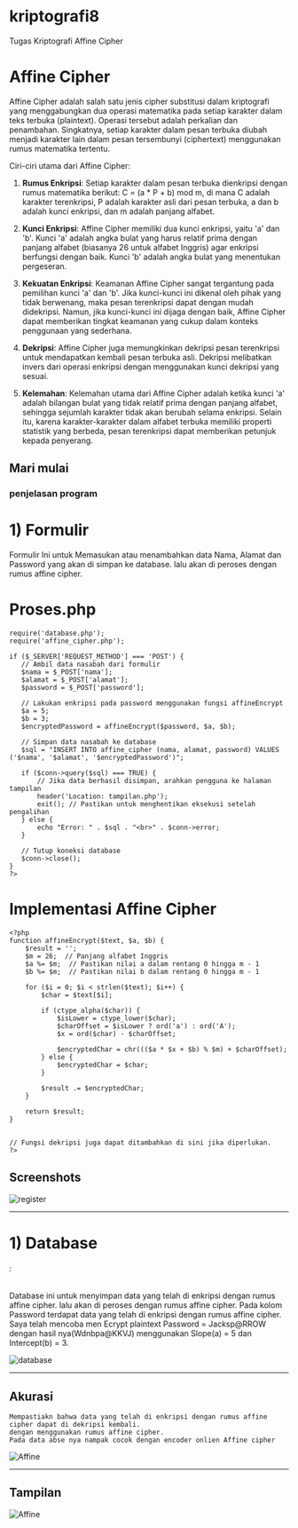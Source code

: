 # kriptografi8
 Tugas Kriptografi Affine Cipher

 # Affine Cipher

Affine Cipher adalah salah satu jenis cipher substitusi dalam kriptografi yang menggabungkan dua operasi matematika pada setiap karakter dalam teks terbuka (plaintext). Operasi tersebut adalah perkalian dan penambahan. Singkatnya, setiap karakter dalam pesan terbuka diubah menjadi karakter lain dalam pesan tersembunyi (ciphertext) menggunakan rumus matematika tertentu.

Ciri-ciri utama dari Affine Cipher:

1. **Rumus Enkripsi**: Setiap karakter dalam pesan terbuka dienkripsi dengan rumus matematika berikut: C = (a * P + b) mod m, di mana C adalah karakter terenkripsi, P adalah karakter asli dari pesan terbuka, a dan b adalah kunci enkripsi, dan m adalah panjang alfabet.

2. **Kunci Enkripsi**: Affine Cipher memiliki dua kunci enkripsi, yaitu 'a' dan 'b'. Kunci 'a' adalah angka bulat yang harus relatif prima dengan panjang alfabet (biasanya 26 untuk alfabet Inggris) agar enkripsi berfungsi dengan baik. Kunci 'b' adalah angka bulat yang menentukan pergeseran.

3. **Kekuatan Enkripsi**: Keamanan Affine Cipher sangat tergantung pada pemilihan kunci 'a' dan 'b'. Jika kunci-kunci ini dikenal oleh pihak yang tidak berwenang, maka pesan terenkripsi dapat dengan mudah didekripsi. Namun, jika kunci-kunci ini dijaga dengan baik, Affine Cipher dapat memberikan tingkat keamanan yang cukup dalam konteks penggunaan yang sederhana.

4. **Dekripsi**: Affine Cipher juga memungkinkan dekripsi pesan terenkripsi untuk mendapatkan kembali pesan terbuka asli. Dekripsi melibatkan invers dari operasi enkripsi dengan menggunakan kunci dekripsi yang sesuai.

5. **Kelemahan**: Kelemahan utama dari Affine Cipher adalah ketika kunci 'a' adalah bilangan bulat yang tidak relatif prima dengan panjang alfabet, sehingga sejumlah karakter tidak akan berubah selama enkripsi. Selain itu, karena karakter-karakter dalam alfabet terbuka memiliki properti statistik yang berbeda, pesan terenkripsi dapat memberikan petunjuk kepada penyerang.



## Mari mulai
### penjelasan program

# 1) Formulir

 Formulir Ini untuk Memasukan atau menambahkan data Nama, Alamat dan Password yang akan di simpan ke database.
 lalu akan di peroses dengan rumus affine cipher.

 # Proses.php
 ```<?php
require('database.php');
require('affine_cipher.php');

if ($_SERVER['REQUEST_METHOD'] === 'POST') {
    // Ambil data nasabah dari formulir
    $nama = $_POST['nama'];
    $alamat = $_POST['alamat'];
    $password = $_POST['password'];

    // Lakukan enkripsi pada password menggunakan fungsi affineEncrypt
    $a = 5;
    $b = 3;
    $encryptedPassword = affineEncrypt($password, $a, $b);

    // Simpan data nasabah ke database
    $sql = "INSERT INTO affine_cipher (nama, alamat, password) VALUES ('$nama', '$alamat', '$encryptedPassword')";

    if ($conn->query($sql) === TRUE) {
        // Jika data berhasil disimpan, arahkan pengguna ke halaman tampilan
        header('Location: tampilan.php');
        exit(); // Pastikan untuk menghentikan eksekusi setelah pengalihan
    } else {
        echo "Error: " . $sql . "<br>" . $conn->error;
    }

    // Tutup koneksi database
    $conn->close();
}
?> 
```
# Implementasi Affine Cipher
```
<?php
function affineEncrypt($text, $a, $b) {
    $result = '';
    $m = 26;  // Panjang alfabet Inggris
    $a %= $m;  // Pastikan nilai a dalam rentang 0 hingga m - 1
    $b %= $m;  // Pastikan nilai b dalam rentang 0 hingga m - 1

    for ($i = 0; $i < strlen($text); $i++) {
        $char = $text[$i];

        if (ctype_alpha($char)) {
            $isLower = ctype_lower($char);
            $charOffset = $isLower ? ord('a') : ord('A');
            $x = ord($char) - $charOffset;

            $encryptedChar = chr((($a * $x + $b) % $m) + $charOffset);
        } else {
            $encryptedChar = $char;
        }

        $result .= $encryptedChar;
    }

    return $result;
}


// Fungsi dekripsi juga dapat ditambahkan di sini jika diperlukan.
?>
```

  
## Screenshots

![ register](https://github.com/azizuldz/Kriptografi8/blob/main/Screenshots/form.PNG)


---------------------------------------------------------------
# 1) Database
######  :
  Database ini untuk menyimpan data yang telah di enkripsi dengan rumus affine cipher.
  lalu akan di peroses dengan rumus affine cipher.
  Pada kolom Password terdapat data yang telah di enkripsi dengan rumus affine cipher.
  Saya telah mencoba men Ecrypt plaintext Password = Jacksp@RROW dengan hasil nya(Wdnbpa@KKVJ) 
  menggunakan Slope(a) = 5 dan Intercept(b) = 3.

![ database](https://github.com/azizuldz/Kriptografi8/blob/main/Screenshots/db.PNG)




---------------------------------------------------------------
 ## Akurasi
    Mempastiakn bahwa data yang telah di enkripsi dengan rumus affine cipher dapat di dekripsi kembali.
    dengan menggunakan rumus affine cipher.
    Pada data abse nya nampak cocok dengan encoder onlien Affine cipher 

![ Affine](https://github.com/azizuldz/Kriptografi8/blob/main/Screenshots/affine.PNG)

---------------------------------------------------------------
 ## Tampilan
    

![ Affine](https://github.com/azizuldz/Kriptografi8/blob/main/Screenshots/tampil.PNG)

